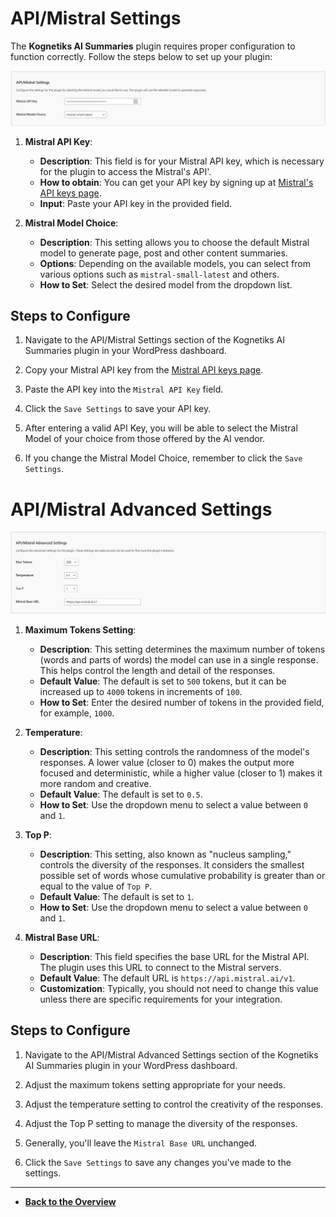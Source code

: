 # API/Mistral Settings

The **Kognetiks AI Summaries** plugin requires proper configuration to function correctly. Follow the steps below to set up your plugin:

![API/Mistral Settings](api-mistral-settings.png)

1. **Mistral API Key**:

   - **Description**: This field is for your Mistral API key, which is necessary for the plugin to access the Mistral's API'.
   - **How to obtain**: You can get your API key by signing up at [Mistral's API keys page](https://console.mistral.ai/api-keys).
   - **Input**: Paste your API key in the provided field.
   
2. **Mistral Model Choice**:
   - **Description**: This setting allows you to choose the default Mistral model to generate page, post and other content summaries.
   - **Options**: Depending on the available models, you can select from various options such as `mistral-small-latest` and others.
   - **How to Set**: Select the desired model from the dropdown list.

## Steps to Configure

1. Navigate to the API/Mistral Settings section of the Kognetiks AI Summaries plugin in your WordPress dashboard.

2. Copy your Mistral API key from the [Mistral API keys page](https://console.mistral.ai/api-keys).

3. Paste the API key into the `Mistral API Key` field.

4. Click the `Save Settings` to save your API key.

5. After entering a valid API Key, you will be able to select the Mistral Model of your choice from those offered by the AI vendor.

6. If you change the Mistral Model Choice, remember to click the `Save Settings`.

# API/Mistral Advanced Settings

![API/Mistral Advanced Settings](api-mistral-advanced-settings.png)

1. **Maximum Tokens Setting**:
   - **Description**: This setting determines the maximum number of tokens (words and parts of words) the model can use in a single response. This helps control the length and detail of the responses.
   - **Default Value**: The default is set to `500` tokens, but it can be increased up to `4000` tokens in increments of `100`.
   - **How to Set**: Enter the desired number of tokens in the provided field, for example, `1000`.

2. **Temperature**:
   - **Description**: This setting controls the randomness of the model's responses. A lower value (closer to 0) makes the output more focused and deterministic, while a higher value (closer to 1) makes it more random and creative.
   - **Default Value**: The default is set to `0.5`.
   - **How to Set**: Use the dropdown menu to select a value between `0` and `1`.

3. **Top P**:
   - **Description**: This setting, also known as "nucleus sampling," controls the diversity of the responses. It considers the smallest possible set of words whose cumulative probability is greater than or equal to the value of `Top P`.
   - **Default Value**: The default is set to `1`.
   - **How to Set**: Use the dropdown menu to select a value between `0` and `1`.

4. **Mistral Base URL**:
   - **Description**: This field specifies the base URL for the Mistral API. The plugin uses this URL to connect to the Mistral servers.
   - **Default Value**: The default URL is `https://api.mistral.ai/v1`.
   - **Customization**: Typically, you should not need to change this value unless there are specific requirements for your integration.

## Steps to Configure

1. Navigate to the API/Mistral Advanced Settings section of the Kognetiks AI Summaries plugin in your WordPress dashboard.

2. Adjust the maximum tokens setting appropriate for your needs.

3. Adjust the temperature setting to control the creativity of the responses.

4. Adjust the Top P setting to manage the diversity of the responses.

5. Generally, you'll leave the `Mistral Base URL` unchanged.

6. Click the `Save Settings` to save any changes you've made to the settings.

---

- **[Back to the Overview](/overview.md)**

